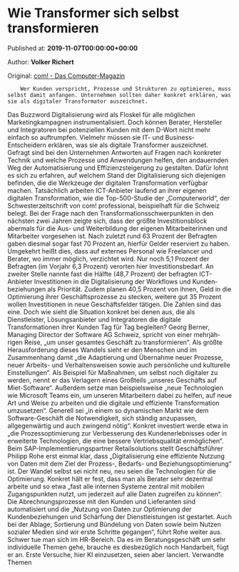
# Wie Transformer sich selbst transformieren

Published at: **2019-11-07T00:00:00+00:00**

Author: **Volker Richert**

Original: [com! - Das Computer-Magazin](https://www.com-magazin.de/praxis/digitalisierung/transformer-selbst-transformieren-2300643.html)


        Wer Kunden verspricht, Prozesse und Strukturen zu optimieren, muss selbst damit anfangen. Unternehmen sollten daher konkret erklären, was sie als digitaler Transformator auszeichnet.
      
Das Buzzword Digitalisierung wird als Floskel für alle möglichen Marketingkampagnen instrumentalisiert. Doch können Berater, Hersteller und Integratoren bei potenziellen Kunden mit dem D-Wort nicht mehr einfach so auftrumpfen. Vielmehr müssen sie IT- und Business-Entscheidern erklären, was sie als digitale Transformer auszeichnet. Gefragt sind bei den Unternehmen Antworten auf Fragen nach konkreter Technik und welche Prozesse und Anwendungen helfen, den andauernden Weg der Automatisierung und Effizienzsteigerung zu gestalten. Dafür lohnt es sich zu erfahren, auf welchem Stand der Digitalisierung sich diejenigen befinden, die die Werkzeuge der digitalen Transformation verfügbar machen.
Tatsächlich arbeiten ICT-Anbieter laufend an ihrer eigenen digitalen Transformation, wie die Top-500-Studie der „Computerworld“, der Schwesterzeitschrift von com! professional, beispielhaft für die Schweiz belegt. Bei der Frage nach den Transformationsschwerpunkten in den nächsten zwei Jahren zeigte sich, dass der größte Inves­titionsblock abermals für die Aus- und Weiterbildung der eigenen Mitarbeiterinnen und Mitarbeiter vorgesehen ist. Nach zuletzt rund 63 Prozent der Befragten gaben diesmal sogar fast 70 Prozent an, hierfür Gelder reserviert zu haben. Umgekehrt heißt dies, dass auf externes Personal wie Free­lancer und Berater, wo immer möglich, verzichtet wird. Nur noch 5,1 Prozent der Befragten (im Vorjahr 6,3 Prozent) verorten hier Investitionsbedarf. An zweiter Stelle nannte fast die Hälfte (48,7 Prozent) der befragten ICT-Anbieter Investitionen in die Digitalisierung der Workflows und Kunden­beziehungen als Priorität. Zudem planen 40,5 Prozent von ihnen, Geld in die Optimierung ihrer Geschäftsprozesse zu stecken, weitere gut 35 Prozent wollen Investitionen in neue Geschäftsfelder tätigen.
Die Zahlen sind das eine. Doch wie sieht die Situation konkret bei denen aus, die als Dienstleister, Lösungsanbieter und Integratoren die digitale Transformationen ihrer Kunden Tag für Tag begleiten? Georg Berner, Managing Director der Software AG Schweiz, spricht von einer mehrjäh­rigen Reise, „um unser gesamtes Geschäft zu transformieren“. Als größte Herausforderung dieses Wandels sieht er den Menschen und im Zusammenhang damit „die Adaptierung und Übernahme neuer Prozesse, neuer Arbeits- und Verhaltensweisen sowie auch persönliche und kulturelle Einstellungen“. Als Beispiel für Maßnahmen, um selbst noch digitaler zu werden, nennt er das Verlagern eines Großteils „unseres Geschäfts auf Miet-Software“. Außerdem setze man beispielsweise „neue Technologien wie Microsoft Teams ein, um unseren Mitarbeitern dabei zu helfen, auf neue Art und Weise zu arbeiten und die digitale und effiziente Transformation umzusetzen“.
Generell sei „in einem so dynamischen Markt wie dem Software-Geschäft die Notwendigkeit, sich ständig anzupassen, allgegenwärtig und auch zwingend nötig“. Konkret investiert werde etwa in „die Prozessoptimierung zur Verbesserung des Kundenerlebnisses oder in erweiterte Technologien, die eine bessere Vertriebsqualität ermöglichen“.
Beim SAP-Implementierungspartner Retailsolutions stellt Geschäftsführer Philipp Rohe erst einmal klar, dass „Digitalisierung eine effiziente Nutzung von Daten mit dem Ziel der Prozess-, Bedarfs- und Beziehungsoptimierung“ ist. Der Wandel selbst sei nicht neu, neu seien die Technologien für die Optimierung. Konkret hält er fest, dass man als Berater sehr dezentral arbeite und so etwa „fast alle internen Systeme zentral mit mobilen Zugangspunkten nutzt, um jederzeit auf alle Daten zugreifen zu können“. Die Abrechnungsprozesse mit den Kunden und Lieferanten sind automatisiert und die „Nutzung von Daten zur Optimierung der Kundenbeziehungen und Schärfung der Dienstleistungen ist gestartet. Auch bei der Ablage, Sortierung und Bündelung von Daten sowie beim Nutzen sozialer Medien sind wir erste Schritte gegangen“, führt Rohe weiter aus. Schwer tue man sich im HR-Bereich. Da es im Beratungsgeschäft um sehr individuelle Themen gehe, brauche es diesbezüglich noch Handarbeit, fügt er an. Erste Versuche, hier KI einzusetzen, seien aber lanciert.
Verwandte Themen
